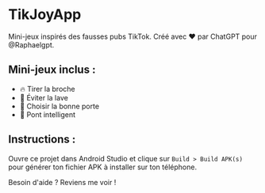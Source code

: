 # TikJoyApp

Mini-jeux inspirés des fausses pubs TikTok. Créé avec ❤️ par ChatGPT pour @Raphaelgpt.

## Mini-jeux inclus :
- 🔥 Tirer la broche
- 🌋 Éviter la lave
- 🚪 Choisir la bonne porte
- 🧱 Pont intelligent

## Instructions :
Ouvre ce projet dans Android Studio et clique sur `Build > Build APK(s)` pour générer ton fichier APK à installer sur ton téléphone.

Besoin d'aide ? Reviens me voir !
 
